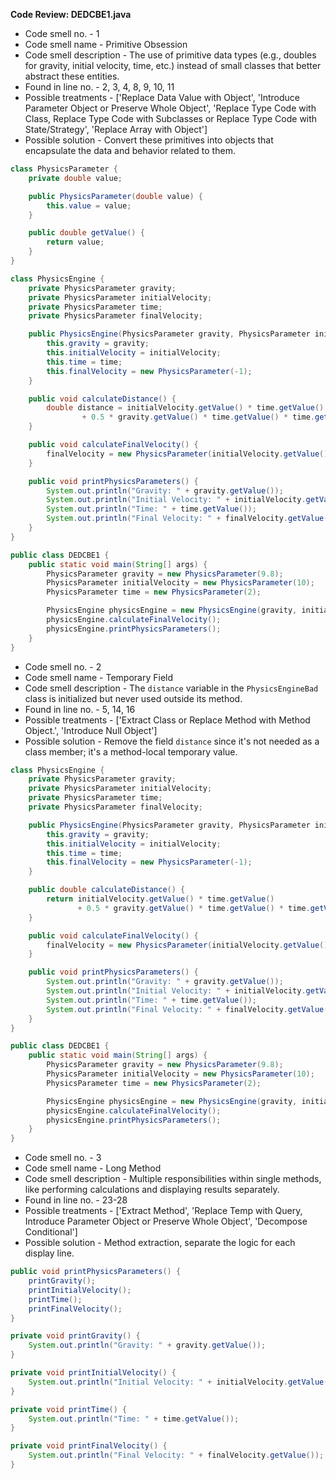 
**Code Review: DEDCBE1.java**
    
- Code smell no. - 1
- Code smell name - Primitive Obsession
- Code smell description - The use of primitive data types (e.g., doubles for gravity, initial velocity, time, etc.) instead of small classes that better abstract these entities.
- Found in line no. - 2, 3, 4, 8, 9, 10, 11
- Possible treatments - ['Replace Data Value with Object', 'Introduce Parameter Object or Preserve Whole Object', 'Replace Type Code with Class, Replace Type Code with Subclasses or Replace Type Code with State/Strategy', 'Replace Array with Object']
- Possible solution - Convert these primitives into objects that encapsulate the data and behavior related to them.

```java
class PhysicsParameter {
    private double value;

    public PhysicsParameter(double value) {
        this.value = value;
    }

    public double getValue() {
        return value;
    }
}

class PhysicsEngine {
    private PhysicsParameter gravity;
    private PhysicsParameter initialVelocity;
    private PhysicsParameter time;
    private PhysicsParameter finalVelocity;

    public PhysicsEngine(PhysicsParameter gravity, PhysicsParameter initialVelocity, PhysicsParameter time) {
        this.gravity = gravity;
        this.initialVelocity = initialVelocity;
        this.time = time;
        this.finalVelocity = new PhysicsParameter(-1);
    }

    public void calculateDistance() {
        double distance = initialVelocity.getValue() * time.getValue() 
                + 0.5 * gravity.getValue() * time.getValue() * time.getValue();
    }

    public void calculateFinalVelocity() {
        finalVelocity = new PhysicsParameter(initialVelocity.getValue() + gravity.getValue() * time.getValue());
    }

    public void printPhysicsParameters() {
        System.out.println("Gravity: " + gravity.getValue());
        System.out.println("Initial Velocity: " + initialVelocity.getValue());
        System.out.println("Time: " + time.getValue());
        System.out.println("Final Velocity: " + finalVelocity.getValue());
    }
}

public class DEDCBE1 {
    public static void main(String[] args) {
        PhysicsParameter gravity = new PhysicsParameter(9.8);
        PhysicsParameter initialVelocity = new PhysicsParameter(10);
        PhysicsParameter time = new PhysicsParameter(2);

        PhysicsEngine physicsEngine = new PhysicsEngine(gravity, initialVelocity, time);
        physicsEngine.calculateFinalVelocity();
        physicsEngine.printPhysicsParameters();
    }
}
```

- Code smell no. - 2
- Code smell name - Temporary Field
- Code smell description - The `distance` variable in the `PhysicsEngineBad` class is initialized but never used outside its method.
- Found in line no. - 5, 14, 16 
- Possible treatments - ['Extract Class or Replace Method with Method Object.', 'Introduce Null Object']
- Possible solution - Remove the field `distance` since it's not needed as a class member; it's a method-local temporary value.

```java
class PhysicsEngine {
    private PhysicsParameter gravity;
    private PhysicsParameter initialVelocity;
    private PhysicsParameter time;
    private PhysicsParameter finalVelocity;

    public PhysicsEngine(PhysicsParameter gravity, PhysicsParameter initialVelocity, PhysicsParameter time) {
        this.gravity = gravity;
        this.initialVelocity = initialVelocity;
        this.time = time;
        this.finalVelocity = new PhysicsParameter(-1);
    }

    public double calculateDistance() {
        return initialVelocity.getValue() * time.getValue() 
               + 0.5 * gravity.getValue() * time.getValue() * time.getValue();
    }

    public void calculateFinalVelocity() {
        finalVelocity = new PhysicsParameter(initialVelocity.getValue() + gravity.getValue() * time.getValue());
    }

    public void printPhysicsParameters() {
        System.out.println("Gravity: " + gravity.getValue());
        System.out.println("Initial Velocity: " + initialVelocity.getValue());
        System.out.println("Time: " + time.getValue());
        System.out.println("Final Velocity: " + finalVelocity.getValue());
    }
}

public class DEDCBE1 {
    public static void main(String[] args) {
        PhysicsParameter gravity = new PhysicsParameter(9.8);
        PhysicsParameter initialVelocity = new PhysicsParameter(10);
        PhysicsParameter time = new PhysicsParameter(2);

        PhysicsEngine physicsEngine = new PhysicsEngine(gravity, initialVelocity, time);
        physicsEngine.calculateFinalVelocity();
        physicsEngine.printPhysicsParameters();
    }
}
```

- Code smell no. - 3
- Code smell name - Long Method
- Code smell description - Multiple responsibilities within single methods, like performing calculations and displaying results separately.
- Found in line no. - 23-28
- Possible treatments - ['Extract Method', 'Replace Temp with Query, Introduce Parameter Object or Preserve Whole Object', 'Decompose Conditional']
- Possible solution - Method extraction, separate the logic for each display line.

```java
public void printPhysicsParameters() {
    printGravity();
    printInitialVelocity();
    printTime();
    printFinalVelocity();
}

private void printGravity() {
    System.out.println("Gravity: " + gravity.getValue());
}

private void printInitialVelocity() {
    System.out.println("Initial Velocity: " + initialVelocity.getValue());
}

private void printTime() {
    System.out.println("Time: " + time.getValue());
}

private void printFinalVelocity() {
    System.out.println("Final Velocity: " + finalVelocity.getValue());
}
```